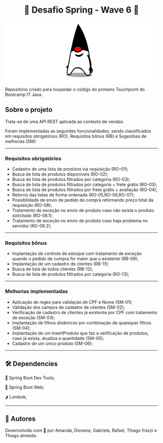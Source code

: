 <h1 align="center">🚀 Desafio Spring - Wave 6 🚀</h1>

<p align="center">
  <img align="" alt="mascoteJava" src="https://github.com/gabiazevedo/java-codes/blob/main/java_gif.gif" height="200px" width="100%" />
</p>

<p> Repositório criado para hospedar o código do primeiro Touchpoint do Bootcamp IT Java.
</p>

<h2>Sobre o projeto</h2>
<p> 
Trata-se de uma API REST aplicada ao contexto de vendas.

Foram implementadas as seguintes funcionalidades, sendo classificados em requisitos obrigatórios (RO),
Requisitos bônus (RB) e Sugestões de melhorias (SM):
</p>

---

<h3>Requisitos obrigatórios</h3>
<p>
  
- Cadastro de uma lista de produtos via requisição (RO-01);
- Busca de lista de produtos disponíveis (RO-02);
- Busca de lista de produtos filtrados por categoria (RO-03);
- Busca de lista de produtos filtrados por categoria + frete grátis (RO-03);
- Busca de lista de produtos filtrados por frete grátis + avaliação (RO-04);
- Retorno das listas de forma ordenada (RO-05,RO-06,RO-07);
- Possibilidade de envio de pedido de compra retornando preço total da requisição (RO-08);
- Tratamento de exceção no envio de produto caso não exista o produto solicitado (RO-08.1);
- Tratamento de exceção no envio de produto caso haja problema no servidor (RO-08.2);
  
</p>

---

<h3>Requisitos bônus</h3>
<p>
  
- Implantação de controle de estoque com tratamento de exceção quando o pedido de compra for maior que o existente (RB-09);
- Implantação de um cadastro de clientes (RB-11);
- Busca de lista de todos clientes (RB-12);
- Busca de lista de produtos filtrados por categoria (RO-13);
  
</p>

---

<h3>Melhorias implementadas</h3>
<p>
  
- Aplicação de regex para validação de CPF e Nome (SM-01);
- Validação dos campos de cadastro de clientes (SM-02);
- Verificação de cadastro de clientes já existente por CPF com tratamento de exceção (SM-03);
- Implantação de filtros dinâmicos por combinação de quaisquer filtros (SM-04);
- Implantação de um insertProduto que faz a verificação de produtos, caso já exista, atualiza a quantidade (SM-05);
- Cadastro de um único produto (SM-06);

</p>

---

## 🛠 Dependencies ##

🍃 Spring Boot Dev Tools;

🍃 Spring Boot Web;

🌶️ Lombok;

---

## 📝 Autores ##

Desenvolvido com 💛 por Amanda, Diovana, Gabriela, Rafael, Thiago frozzi e Thiago almeida. 

